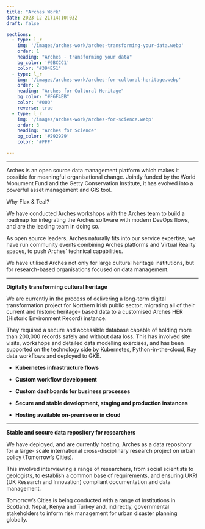 ```yaml
---
title: "Arches Work"
date: 2023-12-21T14:10:03Z
draft: false

sections:
  - type: l_r
    img: '/images/arches-work/arches-transforming-your-data.webp'
    order: 1
    heading: "Arches - transforming your data"
    bg_color: '#9BCCC1'
    color: "#394E51"
  - type: l_r
    img: '/images/arches-work/arches-for-cultural-heritage.webp'
    order: 2
    heading: "Arches for Cultural Heritage"
    bg_color: "#F6F4EB"
    color: "#000"
    reverse: true
  - type: l_r
    img: '/images/arches-work/arches-for-science.webp'
    order: 3
    heading: "Arches for Science"
    bg_color: '#292929'
    color: '#FFF'

---
```


---

Arches is an open source data management platform which makes it possible for meaningful organisational change. Jointly funded by the World Monument Fund and the Getty Conservation Institute, it has evolved into a powerful asset management and GIS tool. 

Why Flax & Teal?

We have conducted Arches workshops with the Arches team to build a roadmap for integrating the Arches software with modern DevOps flows, and are the leading team in doing so.

As open source leaders, Arches naturally fits into our service expertise, we have run community events combining Arches platforms and Virtual Reality spaces, to push Arches’ technical capabilities.

We have utilised Arches not only for large cultural heritage institutions, but for research-based organisations focused on data management.

---

**Digitally transforming cultural heritage**

We are currently in the process of delivering a long-term digital transformation project for Northern Irish public sector, migrating all of their current and historic heritage- based data to a customised Arches HER (Historic Environment Record) instance. 

They required a secure and accessible database capable of holding more than 200,000 records safely and without data loss. This has involved site visits, workshops and detailed data modelling exercises, and has been supported on the technology side by Kubernetes, Python-in-the-cloud, Ray data workflows and deployed to GKE.

  - **Kubernetes infrastructure flows**

  - **Custom workflow development**

  - **Custom dashboards for business processes**

  - **Secure and stable development, staging and production instances** 

  - **Hosting available on-premise or in cloud**

---

**Stable and secure data repository for researchers**

We have deployed, and are currently hosting, Arches as a data repository for a large- scale international cross-disciplinary research project on urban policy (Tomorrow’s Cities).

This involved interviewing a range of researchers, from social scientists to geologists, to establish a common base of requirements, and ensuring UKRI (UK Research and Innovation) compliant documentation and data management.

Tomorrow’s Cities is being conducted with a range of institutions in Scotland, Nepal, Kenya and Turkey and, indirectly, governmental stakeholders to inform risk management for urban disaster planning globally.






